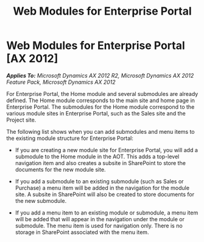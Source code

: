 ﻿---
title: Web Modules for Enterprise Portal
TOCTitle: Web Modules for Enterprise Portal
ms:assetid: b8644622-c5da-4b78-a319-694a4ce7e312
ms:mtpsurl: https://msdn.microsoft.com/en-us/library/Cc618032(v=AX.60)
ms:contentKeyID: 35246122
ms.date: 11/07/2012
mtps_version: v=AX.60
---

# Web Modules for Enterprise Portal [AX 2012]


_**Applies To:** Microsoft Dynamics AX 2012 R2, Microsoft Dynamics AX 2012 Feature Pack, Microsoft Dynamics AX 2012_

For Enterprise Portal, the Home module and several submodules are already defined. The Home module corresponds to the main site and home page in Enterprise Portal. The submodules for the Home module correspond to the various module sites in Enterprise Portal, such as the Sales site and the Project site.

The following list shows when you can add submodules and menu items to the existing module structure for Enterprise Portal:

  - If you are creating a new module site for Enterprise Portal, you will add a submodule to the Home module in the AOT. This adds a top-level navigation item and also creates a subsite in SharePoint to store the documents for the new module site.

  - If you add a submodule to an existing submodule (such as Sales or Purchase) a menu item will be added in the navigation for the module site. A subsite in SharePoint will also be created to store documents for the new submodule.

  - If you add a menu item to an existing module or submodule, a menu item will be added that will appear in the navigation under the module or submodule. The menu item is used for navigation only. There is no storage in SharePoint associated with the menu item.

